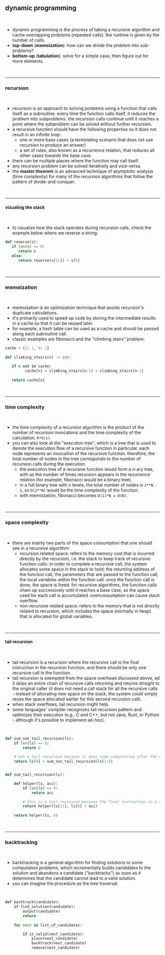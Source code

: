 ## dynamic programming

<br>

* dynamic programming is the process of taking a recursive algorithm and cache overlapping problems (repeated calls). the runtime is given by the number of calls.
* **top-down** (**memoization**): how can we divide the problem into sub-problems?
* **bottom-up** (**tabulation**): solve for a simple case, then figure out for more elements.


<br>

---

### recursion

<br>

* recursion is an approach to solving problems using a function that calls itself as a subroutine. every time the function calls itself, it reduces the problem into subproblems. the recursion calls continue until it reaches a point where the subproblem can be solved without further recursion.
* a recursive function should have the following properties so it does not result in an infinite loop:
   * one or more base cases (a terminating scenario that does not use recursion to produce an answer)
   * a set of rules, also known as a recurrence relation, that reduces all other cases towards the base case.
* there can be multiple places where the function may call itself. 
* any recursion problem can be solved iteratively and vice-versa.
* the **master theorem** is an advanced technique of asymptotic analysis (time complexity) for many of the recursion algorithms that follow the pattern of divide-and-conquer.

<br>

---

#### vizualing the stack

<br>

* to visualize how the stack operates during recursion calls, check the example below where we reverse a string:

```python
def reverse(s):
   if len(s) == 0:
      return s
   else:
      return reverse(s[1:]) + s[0]
```

<br>

---

### memoization

<br>

* memoization is an optimization technique that avoids recursion's duplicate calculations.
* it's primarily used to speed up code by storing the intermediate results in a cache so that it can be reused later.
* for example, a hash table can be used as a cache and should be passed along each subroutine call.
* classic examples are fibonacci and the "climbing stairs" problem:

```python
cache = {1: 1, 0: 1}
    
def climbing_stairs(n) -> int:
        
   if n not in cache:
         cache[n] = climbing_stairs(n-1) + climbing_stairs(n-2)
        
   return cache[n]
```

<br>

----

### time complexity

<br>

* the time complexity of a recursion algorithm is the product of the number of recursion invocations and the time complexity of the calculation, `R*O(s)`.
* you can also look at the "execution tree", which is a tree that is used to denote the execution flow of a recursive function in particular. each node represents an invocation of the recursive function. therefore, the total number of nodes in the tree corresponds to the number of recursion calls during the execution.
   * the execution tree of a recursive function would form a n-ary tree, with as the number of times recursion appears in the recurrence relation (for example, fibonacci would be a binary tree).
   * in a full binary tree with n levels, the total number of nodes is `2**N - 1`, so `O(2**N)` would be the time complexity of the function.
   * with memoization, fibonacci becomes `O(1)*N = O(N)`.

<br>

----

### space complexity

<br>

* there are mainly two parts of the space consumption that one should see in a recursive algorithm:
   * recursion related space: refers to the memory cost that is incurred directly by the recursion, i.e. the stack to keep track of recursive function calls. in order to complete a recursive call, the system allocates some space in the stack to hold: the returning address of the function call, the parameters that are passed to the function call, the local variables within the function call. once the function call is done, the space is freed. for recursive algorithms, the function calls chain up successively until it reaches a base case, so the space used for each call is accumulated. overconsumption can cause stack overflow.
   * non-recursive related space: refers to the memory that is not directly related to recursion, which includes the space (normally in heap) that is allocated for global variables.
 
<br>

---

#### tail recursion

<br>

* tail recursion is a recursion where the recursive call is the final instruction in the recursion function. and there should be only one recursive call in the function.
* tail recursion is exempted from the space overhead discussed above, ad it skips an entire chain of recursive calls returning and returns straight to the original caller (it does not need a call stack for all the recursive calls - instead of allocating new space on the stack, the system could simply reuse the space allocated earlier for this second recursion call).
* when stack overflows, tail recursion might help.
* some languages' compiler recognizes tail recursion pattern and optimizes their execution (e.g., C and C++, but not Java, Rust, or Python - although it's possible to implement ad-hoc).

<br>

```python
def sum_non_tail_recursion(ls):
    if len(ls) == 0:
        return 0
    
    # not a tail recursion because it does some computation after the recursive call returned
    return ls[0] + sum_non_tail_recursion(ls[1:])


def sum_tail_recursion(ls):

    def helper(ls, acc):
        if len(ls) == 0:
            return acc

        # this is a tail recursion because the final instruction is a recursive call
        return helper(ls[1:], ls[0] + acc)
    
    return helper(ls, 0)
```

<br>

---

### backtracking

<br>

* backtracking is a general algorithm for finding solutions to some computation problems, which incrementally builds candidates to the solution and abandons a candidate ("backtracks") as soon as it determines that the candidate cannot lead to a valid solution.
* you can imagine the procedure as the tree traversal.

<br>

```python
def backtrack(candidate):
    if find_solution(candidate):
        output(candidate)
        return
    
    for next in list_of_candidates:

        if is_valid(next_candidate):
            place(next_candidate)
            backtrack(next_candidate)
            remove(next_candidate)
````

 
